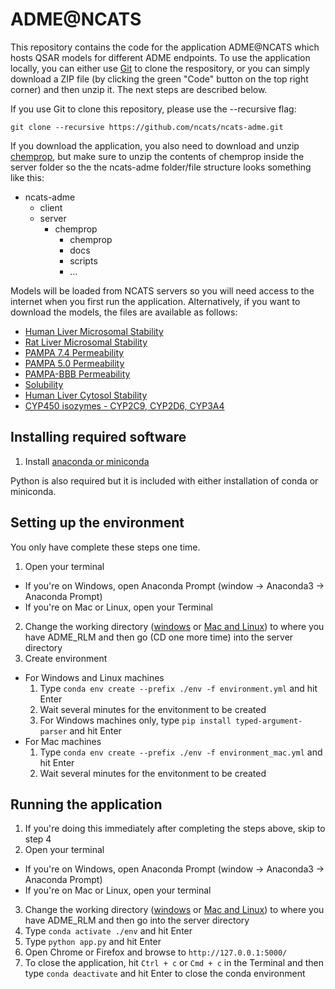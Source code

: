 # ADME@NCATS

This repository contains the code for the application ADME@NCATS which hosts QSAR models for different ADME endpoints. To use the application locally, you can either use [Git](https://git-scm.com/) to clone the respository, or you can simply download a ZIP file (by clicking the green "Code" button on the top right corner) and then unzip it. The next steps are described below.

If you use Git to clone this repository, please use the --recursive flag:

`git clone --recursive https://github.com/ncats/ncats-adme.git`

If you download the application, you also need to download and unzip [chemprop](https://github.com/chemprop/chemprop/tree/cd55a9f12478aef69917bbd044603d6512173306), but make sure to unzip the contents of chemprop inside the server folder so the the ncats-adme folder/file structure looks something like this:

- ncats-adme
  - client
  - server
    - chemprop
      - chemprop
      - docs
      - scripts
      - ...

Models will be loaded from NCATS servers so you will need access to the internet when you first run the application. Alternatively, if you want to download the models, the files are available as follows:

- [Human Liver Microsomal Stability](https://opendata.ncats.nih.gov/public/adme/models/current/static/hlm/)
- [Rat Liver Microsomal Stability](https://opendata.ncats.nih.gov/public/adme/models/current/biweekly/rlm/)
- [PAMPA 7.4 Permeability](https://opendata.ncats.nih.gov/public/adme/models/current/biweekly/pampa/)
- [PAMPA 5.0 Permeability](https://opendata.ncats.nih.gov/public/adme/models/current/static/pampa50/)
- [PAMPA-BBB Permeability](https://opendata.ncats.nih.gov/public/adme/models/current/static/pampabbb/)
- [Solubility](https://opendata.ncats.nih.gov/public/adme/models/current/biweekly/solubility/)
- [Human Liver Cytosol Stability](https://opendata.ncats.nih.gov/public/adme/models/current/static/liver_cytosol/)
- [CYP450 isozymes - CYP2C9, CYP2D6, CYP3A4](https://opendata.ncats.nih.gov/public/adme/models/current/static/cyp450/)

## Installing required software

1. Install [anaconda or miniconda](https://docs.conda.io/projects/continuumio-conda/en/latest/user-guide/install/index.html#)

Python is also required but it is included with either installation of conda or miniconda.

## Setting up the environment

You only have complete these steps one time.

1. Open your terminal
  - If you're on Windows, open Anaconda Prompt (window -> Anaconda3 -> Anaconda Prompt)
  - If you're on Mac or Linux, open your Terminal
2. Change the working directory ([windows](https://www.digitalcitizen.life/command-prompt-how-use-basic-commands) or [Mac and Linux](https://www.geeksforgeeks.org/cd-command-in-linux-with-examples/)) to where you have ADME_RLM and then go (CD one more time) into the server directory
3. Create environment
  - For Windows and Linux machines
    1. Type `conda env create --prefix ./env -f environment.yml` and hit Enter
    2. Wait several minutes for the envitonment to be created
    3. For Windows machines only, type `pip install typed-argument-parser` and hit Enter
  - For Mac machines
    1. Type `conda env create --prefix ./env -f environment_mac.yml` and hit Enter
    2. Wait several minutes for the envitonment to be created

## Running the application

1. If you're doing this immediately after completing the steps above, skip to step 4
2. Open your terminal
  - If you're on Windows, open Anaconda Prompt (window -> Anaconda3 -> Anaconda Prompt)
  - If you're on Mac or Linux, open your terminal
3. Change the working directory ([windows](https://www.digitalcitizen.life/command-prompt-how-use-basic-commands) or [Mac and Linux](https://www.geeksforgeeks.org/cd-command-in-linux-with-examples/)) to where you have ADME_RLM and then go into the server directory
4. Type `conda activate ./env` and hit Enter
5. Type `python app.py` and hit Enter
6. Open Chrome or Firefox and browse to `http://127.0.0.1:5000/`
7. To close the application, hit `Ctrl + c` or `Cmd + c` in the Terminal and then type `conda deactivate` and hit Enter to close the conda environment
